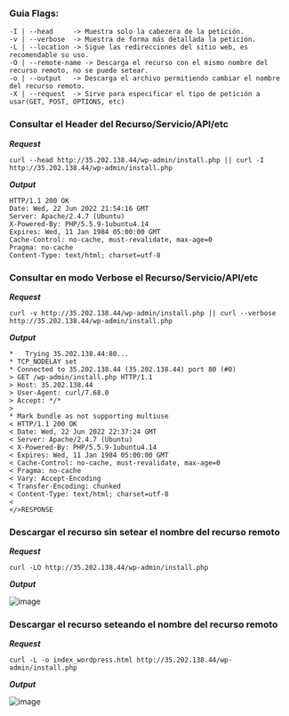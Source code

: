 ### Guia Flags:
```
-I | --head     -> Muestra solo la cabezera de la petición.
-v | --verbose  -> Muestra de forma más detallada la petición.
-L | --location -> Sigue las redirecciones del sitio web, es recomendable su uso.
-O | --remote-name -> Descarga el recurso con el mismo nombre del recurso remoto, no se puede setear.
-o | --output   -> Descarga el archivo permitiendo cambiar el nombre del recurso remoto.
-X | --request  -> Sirve para especificar el tipo de petición a usar(GET, POST, OPTIONS, etc)
```

### Consultar el Header del Recurso/Servicio/API/etc

***Request***
```
curl --head http://35.202.138.44/wp-admin/install.php || curl -I http://35.202.138.44/wp-admin/install.php 
```
***Output***
```
HTTP/1.1 200 OK
Date: Wed, 22 Jun 2022 21:54:16 GMT
Server: Apache/2.4.7 (Ubuntu)
X-Powered-By: PHP/5.5.9-1ubuntu4.14
Expires: Wed, 11 Jan 1984 05:00:00 GMT
Cache-Control: no-cache, must-revalidate, max-age=0
Pragma: no-cache
Content-Type: text/html; charset=utf-8
```

### Consultar en modo Verbose el Recurso/Servicio/API/etc
***Request***
```
curl -v http://35.202.138.44/wp-admin/install.php || curl --verbose http://35.202.138.44/wp-admin/install.php
```
***Output***
```
*   Trying 35.202.138.44:80...
* TCP_NODELAY set
* Connected to 35.202.138.44 (35.202.138.44) port 80 (#0)
> GET /wp-admin/install.php HTTP/1.1
> Host: 35.202.138.44
> User-Agent: curl/7.68.0
> Accept: */*
>
* Mark bundle as not supporting multiuse
< HTTP/1.1 200 OK
< Date: Wed, 22 Jun 2022 22:37:24 GMT
< Server: Apache/2.4.7 (Ubuntu)
< X-Powered-By: PHP/5.5.9-1ubuntu4.14
< Expires: Wed, 11 Jan 1984 05:00:00 GMT
< Cache-Control: no-cache, must-revalidate, max-age=0
< Pragma: no-cache
< Vary: Accept-Encoding
< Transfer-Encoding: chunked
< Content-Type: text/html; charset=utf-8
<
</>RESPONSE
```

### Descargar el recurso sin setear el nombre del recurso remoto
***Request***
```
curl -LO http://35.202.138.44/wp-admin/install.php
```
***Output***

![image](https://user-images.githubusercontent.com/27710797/175167319-bf90f639-c434-48c0-84ad-c47f88b80393.png)

### Descargar el recurso seteando el nombre del recurso remoto
***Request***
```
curl -L -o index_wordpress.html http://35.202.138.44/wp-admin/install.php
```
***Output***

![image](https://user-images.githubusercontent.com/27710797/175167944-2bf16e7b-0556-4b3f-a011-d427f7564ee9.png)



